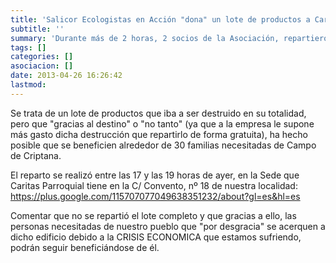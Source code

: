 ```yaml
---
title: 'Salicor Ecologistas en Acción "dona" un lote de productos a Caritas Parroquial de Campo de Criptana'
subtitle: ''
summary: 'Durante más de 2 horas, 2 socios de la Asociación, repartieron los productos entre las familias más necesitadas de Campo de Criptana'
tags: []
categories: []
asociacion: []
date: 2013-04-26 16:26:42
lastmod:
---
```


Se trata de un lote de productos que iba a ser destruido en su totalidad, pero que "gracias al destino" o "no tanto" (ya que a la empresa le supone más gasto dicha destrucción que repartirlo de forma gratuita), ha hecho posible que se beneficien alrededor de 30 familias necesitadas de Campo de Criptana.

El reparto se realizó entre las 17 y las 19 horas de ayer, en la Sede que Caritas Parroquial tiene en la C/ Convento, nº 18 de nuestra localidad: https://plus.google.com/115707077049638351232/about?gl=es&hl=es

Comentar que no se repartió el lote completo y que gracias a ello, las personas necesitadas de nuestro pueblo que "por desgracia" se acerquen a dicho edificio debido a la CRISIS ECONOMICA que estamos sufriendo, podrán seguir beneficiándose de él.

